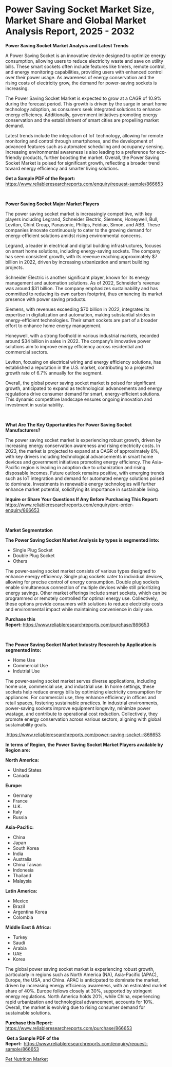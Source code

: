 <p><h1>Power Saving Socket Market Size, Market Share and Global Market Analysis Report, 2025 - 2032</h1></p><p><strong>Power Saving Socket Market Analysis and Latest Trends</strong></p>
<p><p>A Power Saving Socket is an innovative device designed to optimize energy consumption, allowing users to reduce electricity waste and save on utility bills. These smart sockets often include features like timers, remote control, and energy monitoring capabilities, providing users with enhanced control over their power usage. As awareness of energy conservation and the rising costs of electricity grow, the demand for power-saving sockets is increasing.</p><p>The Power Saving Socket Market is expected to grow at a CAGR of 10.9% during the forecast period. This growth is driven by the surge in smart home technology adoption, as consumers seek integrated solutions to enhance energy efficiency. Additionally, government initiatives promoting energy conservation and the establishment of smart cities are propelling market demand. </p><p>Latest trends include the integration of IoT technology, allowing for remote monitoring and control through smartphones, and the development of advanced features such as automated scheduling and occupancy sensing. Increasing environmental awareness is also leading to a preference for eco-friendly products, further boosting the market. Overall, the Power Saving Socket Market is poised for significant growth, reflecting a broader trend toward energy efficiency and smarter living solutions.</p></p>
<p><strong>Get a Sample PDF of the Report:&nbsp;</strong> <a href="https://www.reliableresearchreports.com/enquiry/request-sample/866653?utm_campaign=2333&utm_medium=2&utm_source=Github&utm_content=ia&utm_term=07022025&utm_id=power-saving-socket">https://www.reliableresearchreports.com/enquiry/request-sample/866653</a></p>
<p>&nbsp;</p>
<p><strong>Power Saving Socket Major Market Players</strong></p>
<p><p>The power saving socket market is increasingly competitive, with key players including Legrand, Schneider Electric, Siemens, Honeywell, Bull, Leviton, Chint Group, Panasonic, Philips, Feidiao, Simon, and ABB. These companies innovate continuously to cater to the growing demand for energy-efficient solutions amidst rising environmental concerns.</p><p>Legrand, a leader in electrical and digital building infrastructures, focuses on smart home solutions, including energy-saving sockets. The company has seen consistent growth, with its revenue reaching approximately $7 billion in 2022, driven by increasing urbanization and smart building projects.</p><p>Schneider Electric is another significant player, known for its energy management and automation solutions. As of 2022, Schneider's revenue was around $31 billion. The company emphasizes sustainability and has committed to reducing its own carbon footprint, thus enhancing its market presence with power saving products.</p><p>Siemens, with revenues exceeding $70 billion in 2022, integrates its expertise in digitalization and automation, making substantial strides in energy-efficient technologies. Their smart sockets are part of a broader effort to enhance home energy management.</p><p>Honeywell, with a strong foothold in various industrial markets, recorded around $34 billion in sales in 2022. The company’s innovative power solutions aim to improve energy efficiency across residential and commercial sectors.</p><p>Leviton, focusing on electrical wiring and energy efficiency solutions, has established a reputation in the U.S. market, contributing to a projected growth rate of 6.7% annually for the segment.</p><p>Overall, the global power saving socket market is poised for significant growth, anticipated to expand as technological advancements and energy regulations drive consumer demand for smart, energy-efficient solutions. This dynamic competitive landscape ensures ongoing innovation and investment in sustainability.</p></p>
<p>&nbsp;</p>
<p><strong>What Are The Key Opportunities For Power Saving Socket Manufacturers?</strong></p>
<p><p>The power saving socket market is experiencing robust growth, driven by increasing energy conservation awareness and rising electricity costs. In 2023, the market is projected to expand at a CAGR of approximately 8%, with key drivers including technological advancements in smart home devices and government initiatives promoting energy efficiency. The Asia-Pacific region is leading in adoption due to urbanization and rising disposable incomes. Future outlook remains positive, with emerging trends such as IoT integration and demand for automated energy solutions poised to dominate. Investments in renewable energy technologies will further enhance market potential, solidifying its importance in sustainable living.</p></p>
<p><strong>Inquire or Share Your Questions If Any Before Purchasing This Report:</strong> <a href="https://www.reliableresearchreports.com/enquiry/pre-order-enquiry/866653?utm_campaign=2333&utm_medium=2&utm_source=Github&utm_content=ia&utm_term=07022025&utm_id=power-saving-socket">https://www.reliableresearchreports.com/enquiry/pre-order-enquiry/866653</a></p>
<p>&nbsp;</p>
<p><strong>Market Segmentation</strong></p>
<p><strong>The Power Saving Socket Market Analysis by types is segmented into:</strong></p>
<p><ul><li>Single Plug Socket</li><li>Double Plug Socket</li><li>Others</li></ul></p>
<p><p>The power-saving socket market consists of various types designed to enhance energy efficiency. Single plug sockets cater to individual devices, allowing for precise control of energy consumption. Double plug sockets enable simultaneous connection of multiple devices while still prioritizing energy savings. Other market offerings include smart sockets, which can be programmed or remotely controlled for optimal energy use. Collectively, these options provide consumers with solutions to reduce electricity costs and environmental impact while maintaining convenience in daily use.</p></p>
<p><strong>Purchase this Report:&nbsp;</strong><a href="https://www.reliableresearchreports.com/purchase/866653?utm_campaign=2333&utm_medium=2&utm_source=Github&utm_content=ia&utm_term=07022025&utm_id=power-saving-socket">https://www.reliableresearchreports.com/purchase/866653</a></p>
<p>&nbsp;</p>
<p><strong>The Power Saving Socket Market Industry Research by Application is segmented into:</strong></p>
<p><ul><li>Home Use</li><li>Commercial Use</li><li>Indutrial Use</li></ul></p>
<p><p>The power-saving socket market serves diverse applications, including home use, commercial use, and industrial use. In home settings, these sockets help reduce energy bills by optimizing electricity consumption for appliances. For commercial use, they enhance efficiency in offices and retail spaces, fostering sustainable practices. In industrial environments, power-saving sockets improve equipment longevity, minimize power wastage, and contribute to operational cost reduction. Collectively, they promote energy conservation across various sectors, aligning with global sustainability goals.</p></p>
<p><a href="https://www.reliableresearchreports.com/power-saving-socket-r866653?utm_campaign=2333&utm_medium=2&utm_source=Github&utm_content=ia&utm_term=07022025&utm_id=power-saving-socket">&nbsp;https://www.reliableresearchreports.com/power-saving-socket-r866653</a></p>
<p><strong>In terms of Region, the Power Saving Socket Market Players available by Region are:</strong></p>
<p>
    <p> <strong> North America: </strong>
        <ul>
            <li>United States</li>
            <li>Canada</li>
        </ul>
        </p> 
    <p> <strong> Europe: </strong>
        <ul>
            <li>Germany</li>
            <li>France</li>
            <li>U.K.</li>
            <li>Italy</li>
            <li>Russia</li>
        </ul>
        </p> 
    <p> <strong> Asia-Pacific: </strong>
        <ul>
            <li>China</li>
            <li>Japan</li>
            <li>South Korea</li>
            <li>India</li>
            <li>Australia</li>
            <li>China Taiwan</li>
            <li>Indonesia</li>
            <li>Thailand</li>
            <li>Malaysia</li>
        </ul>
        </p> 
    <p> <strong> Latin America: </strong>
        <ul>
            <li>Mexico</li>
            <li>Brazil</li>
            <li>Argentina Korea</li>
            <li>Colombia</li>
        </ul>
        </p> 
    <p> <strong> Middle East & Africa: </strong>
        <ul>
            <li>Turkey</li>
            <li>Saudi</li>
            <li>Arabia</li>
            <li>UAE</li>
            <li>Korea</li>
        </ul>
    </p>
    </p>
<p><p>The global power saving socket market is experiencing robust growth, particularly in regions such as North America (NA), Asia-Pacific (APAC), Europe, the USA, and China. APAC is anticipated to dominate the market, driven by increasing energy efficiency awareness, with an estimated market share of 40%. Europe follows closely at 30%, supported by stringent energy regulations. North America holds 20%, while China, experiencing rapid urbanization and technological advancement, accounts for 10%. Overall, the market is evolving due to rising consumer demand for sustainable solutions.</p></p>
<p><strong>Purchase this Report: </strong><a href="https://www.reliableresearchreports.com/purchase/866653?utm_campaign=2333&utm_medium=2&utm_source=Github&utm_content=ia&utm_term=07022025&utm_id=power-saving-socket">https://www.reliableresearchreports.com/purchase/866653</a></p>
<p>&nbsp;<strong>Get a Sample PDF of the Report:&nbsp;&nbsp;</strong><a href="https://www.reliableresearchreports.com/enquiry/request-sample/866653?utm_campaign=2333&utm_medium=2&utm_source=Github&utm_content=ia&utm_term=07022025&utm_id=power-saving-socket">https://www.reliableresearchreports.com/enquiry/request-sample/866653</a></p>
<p><strong></strong></p>
<p><p><a href="https://github.com/yankimber90yankim/Market-Research-Report-List-1/blob/main/pet-nutrition-market.md?utm_campaign=2333&utm_medium=2&utm_source=Github&utm_content=ia&utm_term=07022025&utm_id=power-saving-socket">Pet Nutrition Market</a></p></p>
